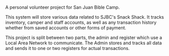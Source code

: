 A personal volunteer project for San Juan Bible Camp.

This system will store various data related to SJBC's Snack Shack. It tracks inventory, camper and staff accounts, as well as any transaction history whether from saved accounts or other forms of payment. 

This project is split between two parts, the admin and register which use a Local Area Network to communicate. The Admin stores and tracks all data and sends it to one or two registers for actual transactions.